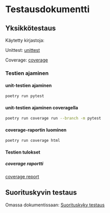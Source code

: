 # Testausdokumentti

## Yksikkötestaus

Käytetty kirjastoja:

Unittest:
[unittest](https://docs.python.org/3/library/unittest.html)

Coverage:
[coverage](https://coverage.readthedocs.io/en/6.5.0/)

### Testien ajaminen

#### unit-testien ajaminen
```bash
poetry run pytest
```

#### unit-testien ajaminen coveragella
```bash
poetry run coverage run --branch -m pytest
```

#### coverage-raportin luominen
```bash
poetry run coverage html
```

#### Testien tulokset

##### coverage raportti
[coverage report](resource/htmlcov/index.html)


## Suorituskyvin testaus

Omassa dokumentissaan:
[Suorituskyky testaus](test_performance_document.md)